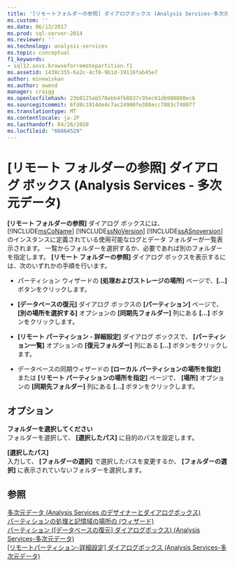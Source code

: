 ```yaml
---
title: '[リモートフォルダーの参照] ダイアログボックス (Analysis Services-多次元データ) |Microsoft Docs'
ms.custom: ''
ms.date: 06/13/2017
ms.prod: sql-server-2014
ms.reviewer: ''
ms.technology: analysis-services
ms.topic: conceptual
f1_keywords:
- sql12.asvs.browseforremotepartition.f1
ms.assetid: 1438c355-6a2c-4cf8-9b1d-19116fab45e7
author: minewiskan
ms.author: owend
manager: craigg
ms.openlocfilehash: 23b0125ab578ebb4fb8837c95ec61db900880ec6
ms.sourcegitcommit: 6fd8c1914de4c7ac24900fe388ecc7883c740077
ms.translationtype: MT
ms.contentlocale: ja-JP
ms.lasthandoff: 04/26/2020
ms.locfileid: "66064529"
---
```

# <a name="browse-for-remote-folder-dialog-box-analysis-services---multidimensional-data"></a>[リモート フォルダーの参照] ダイアログ ボックス (Analysis Services - 多次元データ)
  **[リモート フォルダーの参照]** ダイアログ ボックスには、 [!INCLUDE[msCoName](../includes/msconame-md.md)] [!INCLUDE[ssNoVersion](../includes/ssnoversion-md.md)] [!INCLUDE[ssASnoversion](../includes/ssasnoversion-md.md)]のインスタンスに定義されている使用可能なログとデータ フォルダーが一覧表示されます。 一覧からフォルダーを選択するか、必要であれば別のフォルダーを指定します。 **[リモート フォルダーの参照]** ダイアログ ボックスを表示するには、次のいずれかの手順を行います。  
  
-   パーティション ウィザードの **[処理およびストレージの場所]** ページで、**[...]** ボタンをクリックします。  
  
-   **[データベースの復元]** ダイアログ ボックスの **[パーティション]** ページで、 **[別の場所を選択する]** オプションの **[同期先フォルダー]** 列にある **[...]** ボタンをクリックします。  
  
-   **[リモート パーティション - 詳細設定]** ダイアログ ボックスで、 **[パーティション一覧]** オプションの **[復元フォルダー]** 列にある **[...]** ボタンをクリックします。  
  
-   データベースの同期ウィザードの **[ローカル パーティションの場所を指定]** または **[リモート パーティションの場所を指定]** ページで、 **[場所]** オプションの **[同期先フォルダー]** 列にある **[...]** ボタンをクリックします。  
  
## <a name="options"></a>オプション  
 **フォルダーを選択してください**  
 フォルダーを選択して、 **[選択したパス]** に目的のパスを設定します。  
  
 **[選択したパス]**  
 入力して、 **[フォルダーの選択]** で選択したパスを変更するか、 **[フォルダーの選択]** に表示されていないフォルダーを選択します。  
  
## <a name="see-also"></a>参照  
 [多次元データ &#40;Analysis Services のデザイナーとダイアログボックス&#41;](analysis-services-designers-and-dialog-boxes-multidimensional-data.md)   
 [パーティションの処理と記憶域の場所の &#40;ウィザード&#41;](processing-and-storage-locations-partition-wizard.md)   
 [パーティション &#40;[データベースの復元] ダイアログボックス&#41; &#40;Analysis Services-多次元データ&#41;](partitions-restore-database-dialog-box-analysis-services-multidimensional-data.md)   
 [[リモートパーティション-詳細設定] ダイアログボックス &#40;Analysis Services-多次元データ&#41;](remote-partitions-advanced-settings-dialog-analysis-services-multidimensional-data.md)  
  
  

